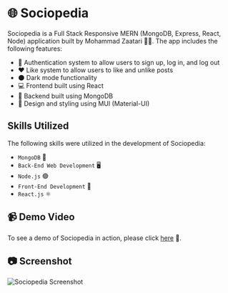 # 🌐 Sociopedia

Sociopedia is a Full Stack Responsive MERN (MongoDB, Express, React, Node) application built by Mohammad Zaatari 👨‍💻. The app includes the following features:

- 🔐 Authentication system to allow users to sign up, log in, and log out
- ❤️ Like system to allow users to like and unlike posts
- 🌑 Dark mode functionality
- 💻 Frontend built using React
- 📁 Backend built using MongoDB
- 💅 Design and styling using MUI (Material-UI)

## Skills Utilized

The following skills were utilized in the development of Sociopedia:

- `MongoDB` 🍃
- `Back-End Web Development` 🖥️
- `Node.js` 🟢
- `Front-End Development` 🎨
- `React.js` ⚛️

## 📹 Demo Video

To see a demo of Sociopedia in action, please click [here](https://drive.google.com/file/d/1BUtTKMyU-34V5jRzm5VMSOHatbWVMb9d/view?usp=drive_open&t=3s) 🎥.

## 📷 Screenshot

![Sociopedia Screenshot](/path/to/screenshot.png)
